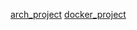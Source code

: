 [arch_project](https://s-wayd.github.io/ARCH_LINUX.md)
[docker_project](https://s-wayd.github.io/dicker_project.md)
